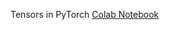 Tensors in PyTorch [Colab Notebook](https://colab.research.google.com/drive/1yeA_RyZWHSJ7bOL2QMIX5aXxHsQOcBUG?authuser=2#scrollTo=9U1rrp-v5jqo)
